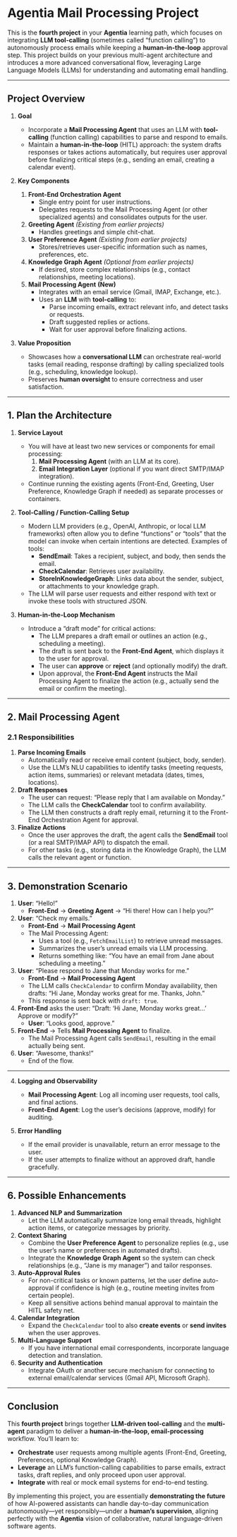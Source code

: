 # Agentia Mail Processing Project

This is the **fourth project** in your **Agentia** learning path, which focuses on integrating **LLM tool-calling** (sometimes called “function calling”) to autonomously process emails while keeping a **human-in-the-loop** approval step. This project builds on your previous multi-agent architecture and introduces a more advanced conversational flow, leveraging Large Language Models (LLMs) for understanding and automating email handling.

---

## Project Overview

1. **Goal**  
   - Incorporate a **Mail Processing Agent** that uses an LLM with **tool-calling** (function calling) capabilities to parse and respond to emails.  
   - Maintain a **human-in-the-loop** (HITL) approach: the system drafts responses or takes actions automatically, but requires user approval before finalizing critical steps (e.g., sending an email, creating a calendar event).

2. **Key Components**  
   1. **Front-End Orchestration Agent**  
      - Single entry point for user instructions.  
      - Delegates requests to the Mail Processing Agent (or other specialized agents) and consolidates outputs for the user.
   2. **Greeting Agent** *(Existing from earlier projects)*  
      - Handles greetings and simple chit-chat.
   3. **User Preference Agent** *(Existing from earlier projects)*  
      - Stores/retrieves user-specific information such as names, preferences, etc.
   4. **Knowledge Graph Agent** *(Optional from earlier projects)*  
      - If desired, store complex relationships (e.g., contact relationships, meeting locations).
   5. **Mail Processing Agent** **(New)**  
      - Integrates with an email service (Gmail, IMAP, Exchange, etc.).  
      - Uses an **LLM** with **tool-calling** to:  
        - Parse incoming emails, extract relevant info, and detect tasks or requests.  
        - Draft suggested replies or actions.  
        - Wait for user approval before finalizing actions.

3. **Value Proposition**  
   - Showcases how a **conversational LLM** can orchestrate real-world tasks (email reading, response drafting) by calling specialized tools (e.g., scheduling, knowledge lookup).  
   - Preserves **human oversight** to ensure correctness and user satisfaction.

---

## 1. Plan the Architecture

1. **Service Layout**  
   - You will have at least two new services or components for email processing:  
     1. **Mail Processing Agent** (with an LLM at its core).  
     2. **Email Integration Layer** (optional if you want direct SMTP/IMAP integration).
   - Continue running the existing agents (Front-End, Greeting, User Preference, Knowledge Graph if needed) as separate processes or containers.

2. **Tool-Calling / Function-Calling Setup**  
   - Modern LLM providers (e.g., OpenAI, Anthropic, or local LLM frameworks) often allow you to define “functions” or “tools” that the model can invoke when certain intentions are detected. Examples of tools:
     - **SendEmail**: Takes a recipient, subject, and body, then sends the email.
     - **CheckCalendar**: Retrieves user availability.  
     - **StoreInKnowledgeGraph**: Links data about the sender, subject, or attachments to your knowledge graph.  
   - The LLM will parse user requests and either respond with text or invoke these tools with structured JSON.

3. **Human-in-the-Loop Mechanism**  
   - Introduce a “draft mode” for critical actions:  
     - The LLM prepares a draft email or outlines an action (e.g., scheduling a meeting).  
     - The draft is sent back to the **Front-End Agent**, which displays it to the user for approval.  
     - The user can **approve** or **reject** (and optionally modify) the draft.  
     - Upon approval, the **Front-End Agent** instructs the Mail Processing Agent to finalize the action (e.g., actually send the email or confirm the meeting).

---

## 2. Mail Processing Agent

### 2.1 Responsibilities

1. **Parse Incoming Emails**  
   - Automatically read or receive email content (subject, body, sender).  
   - Use the LLM’s NLU capabilities to identify tasks (meeting requests, action items, summaries) or relevant metadata (dates, times, locations).
2. **Draft Responses**  
   - The user can request: “Please reply that I am available on Monday.”  
   - The LLM calls the **CheckCalendar** tool to confirm availability.  
   - The LLM then constructs a draft reply email, returning it to the Front-End Orchestration Agent for approval.
3. **Finalize Actions**  
   - Once the user approves the draft, the agent calls the **SendEmail** tool (or a real SMTP/IMAP API) to dispatch the email.  
   - For other tasks (e.g., storing data in the Knowledge Graph), the LLM calls the relevant agent or function.



---

## 3. Demonstration Scenario

1. **User**: “Hello!”  
   - **Front-End** → **Greeting Agent** → “Hi there! How can I help you?”  
2. **User**: “Check my emails.”  
   - **Front-End** → **Mail Processing Agent**  
   - The Mail Processing Agent:  
     - Uses a tool (e.g., `FetchEmailList`) to retrieve unread messages.  
     - Summarizes the user’s unread emails via LLM processing.  
     - Returns something like: “You have an email from Jane about scheduling a meeting.”  
3. **User**: “Please respond to Jane that Monday works for me.”  
   - **Front-End** → **Mail Processing Agent**  
   - The LLM calls `CheckCalendar` to confirm Monday availability, then drafts: “Hi Jane, Monday works great for me. Thanks, John.”  
   - This response is sent back with `draft: true`.  
4. **Front-End** asks the user: “Draft: ‘Hi Jane, Monday works great…’ Approve or modify?”  
   - **User**: “Looks good, approve.”  
5. **Front-End** → Tells **Mail Processing Agent** to finalize.  
   - The Mail Processing Agent calls `SendEmail`, resulting in the email actually being sent.  
6. **User**: “Awesome, thanks!”  
   - End of the flow.

---



4. **Logging and Observability**  
   - **Mail Processing Agent**: Log all incoming user requests, tool calls, and final actions.  
   - **Front-End Agent**: Log the user’s decisions (approve, modify) for auditing.

5. **Error Handling**  
   - If the email provider is unavailable, return an error message to the user.  
   - If the user attempts to finalize without an approved draft, handle gracefully.

---

## 6. Possible Enhancements

1. **Advanced NLP and Summarization**  
   - Let the LLM automatically summarize long email threads, highlight action items, or categorize messages by priority.  
2. **Context Sharing**  
   - Combine the **User Preference Agent** to personalize replies (e.g., use the user’s name or preferences in automated drafts).  
   - Integrate the **Knowledge Graph Agent** so the system can check relationships (e.g., “Jane is my manager”) and tailor responses.
3. **Auto-Approval Rules**  
   - For non-critical tasks or known patterns, let the user define auto-approval if confidence is high (e.g., routine meeting invites from certain people).  
   - Keep all sensitive actions behind manual approval to maintain the HITL safety net.
4. **Calendar Integration**  
   - Expand the `CheckCalendar` tool to also **create events** or **send invites** when the user approves.  
5. **Multi-Language Support**  
   - If you have international email correspondents, incorporate language detection and translation.  
6. **Security and Authentication**  
   - Integrate OAuth or another secure mechanism for connecting to external email/calendar services (Gmail API, Microsoft Graph).

---

## Conclusion

This **fourth project** brings together **LLM-driven tool-calling** and the **multi-agent** paradigm to deliver a **human-in-the-loop, email-processing** workflow. You’ll learn to:

- **Orchestrate** user requests among multiple agents (Front-End, Greeting, Preferences, optional Knowledge Graph).  
- **Leverage** an LLM’s function-calling capabilities to parse emails, extract tasks, draft replies, and only proceed upon user approval.  
- **Integrate** with real or mock email systems for end-to-end testing.  

By implementing this project, you are essentially **demonstrating the future** of how AI-powered assistants can handle day-to-day communication autonomously—yet responsibly—under a **human’s supervision**, aligning perfectly with the **Agentia** vision of collaborative, natural language-driven software agents.